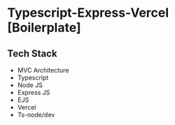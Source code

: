 # Typescript-Express-Vercel [Boilerplate]

## Tech Stack

- MVC Architecture
- Typescript
- Node JS
- Express JS
- EJS
- Vercel
- Ts-node/dev
